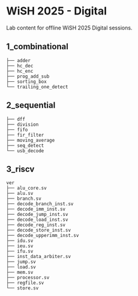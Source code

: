 # WiSH 2025 - Digital
Lab content for offline WiSH 2025 Digital sessions.

## 1_combinational
    ├── adder                      
    ├── hc_dec
    ├── hc_enc
    ├── prog_add_sub
    ├── sorting_box
    └── trailing_one_detect

## 2_sequential
    ├── dff                         
    ├── division
    ├── fifo
    ├── fir_filter
    ├── moving_average
    ├── seq_detect
    └── usb_decode

## 3_riscv
    ver
    ├── alu_core.sv
    ├── alu.sv                     
    ├── branch.sv
    ├── decode_branch_inst.sv
    ├── decode_imm_inst.sv
    ├── decode_jump_inst.sv
    ├── decode_load_inst.sv
    ├── decode_reg_inst.sv
    ├── decode_store_inst.sv
    ├── decode_upperimm_inst.sv
    ├── idu.sv                     
    ├── ieu.sv                      
    ├── ifu.sv
    ├── inst_data_arbiter.sv
    ├── jump.sv
    ├── load.sv
    ├── mem.sv
    ├── processor.sv               
    ├── regfile.sv
    └── store.sv



